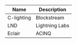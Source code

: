 | Name  | Description | 
| ------------- | ------------- |
| C-lighting  | Blockstream  |
| LND  | Lightning Labs  |
| Eclair  | ACINQ  |
